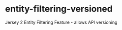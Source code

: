 entity-filtering-versioned
==========================

Jersey 2 Entity Filtering Feature - allows API versioning
